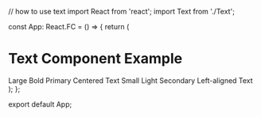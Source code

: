 // how to use text
import React from 'react';
import Text from './Text';

const App: React.FC = () => {
  return (
    <div>
      <h1>Text Component Example</h1>
      <Text size="large" weight="bold" color="primary" align="center">
        Large Bold Primary Centered Text
      </Text>
      <Text size="small" weight="light" color="secondary" align="left">
        Small Light Secondary Left-aligned Text
      </Text>
    </div>
  );
};

export default App;
